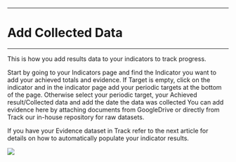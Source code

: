 ****
# Add Collected Data
---

This is how you add results data to your indicators to track progress.

Start by going to your Indicators page and find the Indicator you want to add your achieved totals and evidence. If Target is empty, click on the indicator and in the indicator page add your periodic targets at the bottom of the page. Otherwise select your periodic target, your Achieved result/Collected data and add the date the data was collected You can add evidence here by attaching documents from GoogleDrive or directly from Track our in-house repository for raw datasets.

If you have your Evidence dataset in Track refer to the next article for details on how to automatically populate your indicator results.

![](https://lh6.googleusercontent.com/aGeaoun17OjGyV9UrEF74oNLQdbg5_8Xl6xg_aGjEzlbZ4rj8eXXhG5drsgjSrmmEWNfoAI5COgm6R2Rzn1ErTetVd_yEsr62EfBjgKvS-_0ecfOJO5vMp2EJOLrcpWrWH8c0ONK)



  




  


